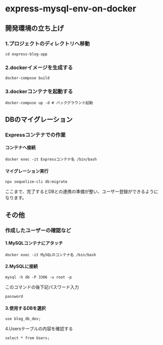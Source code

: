# express-mysql-env-on-docker

## 開発環境の立ち上げ

### 1.プロジェクトのディレクトリへ移動

```:bash
cd express-blog-app
```

### 2.dockerイメージを生成する

```:bash
docker-compose build
```

### 3.dockerコンテナを起動する

```:bash
docker-compose up -d # バックグラウンド起動
```

## DBのマイグレーション

### Expressコンテナでの作業

#### コンテナへ接続

```:bash
docker exec -it Expressコンテナ名 /bin/bash
```

#### マイグレーション実行

```:bash
npx sequelize-cli db:migrate
```

ここまで、完了するとDBとの連携の準備が整い、ユーザー登録ができるようになります。

## その他

### 作成したユーザーの確認など

#### 1.MySQLコンテナにアタッチ

```:bash
docker exec -it MySQLのコンテナ名 /bin/bash
```

#### 2.MySQLに接続

```:bash
mysql -h db -P 3306 -u root -p
```

このコマンドの後下記パスワード入力

`password`

#### 3.使用するDBを選択

```:bash
use blog_db_dev;
```

4.Usersテーブルの内容を確認する

```:bash
select * from Users;
```
